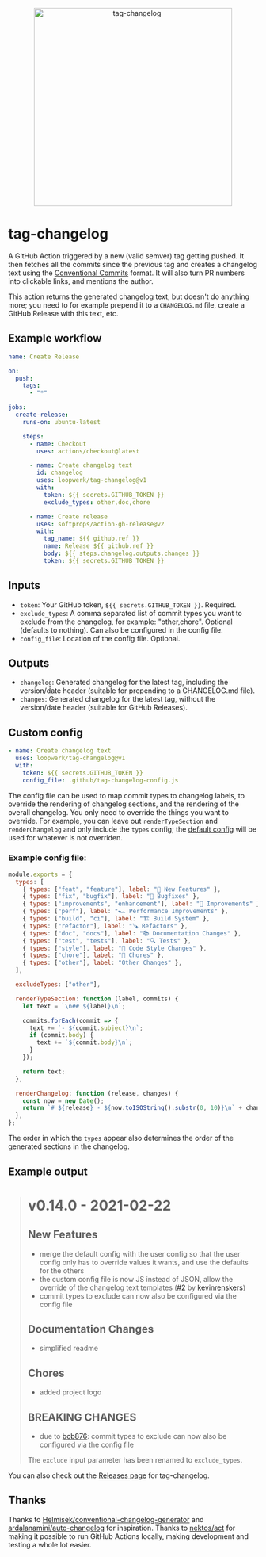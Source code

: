 <p align="center">
  <img src="logo.jpg" width="400" alt="tag-changelog" />
</p>

# tag-changelog

A GitHub Action triggered by a new (valid semver) tag getting pushed. It then fetches all the commits since the previous tag and creates a changelog text using the [Conventional Commits](https://www.conventionalcommits.org) format. It will also turn PR numbers into clickable links, and mentions the author.

This action returns the generated changelog text, but doesn't do anything more; you need to for example prepend it to a `CHANGELOG.md` file, create a GitHub Release with this text, etc.

## Example workflow

```yml
name: Create Release

on:
  push:
    tags:
      - "*"

jobs:
  create-release:
    runs-on: ubuntu-latest

    steps:
      - name: Checkout
        uses: actions/checkout@latest

      - name: Create changelog text
        id: changelog
        uses: loopwerk/tag-changelog@v1
        with:
          token: ${{ secrets.GITHUB_TOKEN }}
          exclude_types: other,doc,chore

      - name: Create release
        uses: softprops/action-gh-release@v2
        with:
          tag_name: ${{ github.ref }}
          name: Release ${{ github.ref }}
          body: ${{ steps.changelog.outputs.changes }}
          token: ${{ secrets.GITHUB_TOKEN }}
```

## Inputs

- `token`: Your GitHub token, `${{ secrets.GITHUB_TOKEN }}`. Required.
- `exclude_types`: A comma separated list of commit types you want to exclude from the changelog, for example: "other,chore". Optional (defaults to nothing). Can also be configured in the config file.
- `config_file`: Location of the config file. Optional.

## Outputs

- `changelog`: Generated changelog for the latest tag, including the version/date header (suitable for prepending to a CHANGELOG.md file).
- `changes`: Generated changelog for the latest tag, without the version/date header (suitable for GitHub Releases).

## Custom config

```yml
- name: Create changelog text
  uses: loopwerk/tag-changelog@v1
  with:
    token: ${{ secrets.GITHUB_TOKEN }}
    config_file: .github/tag-changelog-config.js
```

The config file can be used to map commit types to changelog labels, to override the rendering of changelog sections, and the rendering of the overall changelog. You only need to override the things you want to override. For example, you can leave out `renderTypeSection` and `renderChangelog` and only include the `types` config; the [default config](https://github.com/loopwerk/tag-changelog/blob/main/src/defaultConfig.js) will be used for whatever is not overriden.

### Example config file:

```javascript
module.exports = {
  types: [
    { types: ["feat", "feature"], label: "🎉 New Features" },
    { types: ["fix", "bugfix"], label: "🐛 Bugfixes" },
    { types: ["improvements", "enhancement"], label: "🔨 Improvements" },
    { types: ["perf"], label: "🏎️ Performance Improvements" },
    { types: ["build", "ci"], label: "🏗️ Build System" },
    { types: ["refactor"], label: "🪚 Refactors" },
    { types: ["doc", "docs"], label: "📚 Documentation Changes" },
    { types: ["test", "tests"], label: "🔍 Tests" },
    { types: ["style"], label: "💅 Code Style Changes" },
    { types: ["chore"], label: "🧹 Chores" },
    { types: ["other"], label: "Other Changes" },
  ],

  excludeTypes: ["other"],

  renderTypeSection: function (label, commits) {
    let text = `\n## ${label}\n`;

    commits.forEach(commit => {
      text += `- ${commit.subject}\n`;
      if (commit.body) {
        text += `${commit.body}\n`;
      }
    });

    return text;
  },

  renderChangelog: function (release, changes) {
    const now = new Date();
    return `# ${release} - ${now.toISOString().substr(0, 10)}\n` + changes + "\n\n";
  },
};
```

The order in which the `types` appear also determines the order of the generated sections in the changelog.

## Example output

> # v0.14.0 - 2021-02-22
>
> ## New Features
>
> - merge the default config with the user config so that the user config only has to override values it wants, and use the defaults for the others
> - the custom config file is now JS instead of JSON, allow the override of the changelog text templates ([#2](https://github.com/loopwerk/tag-changelog/pull/2) by [kevinrenskers](https://github.com/kevinrenskers))
> - commit types to exclude can now also be configured via the config file
>
> ## Documentation Changes
>
> - simplified readme
>
> ## Chores
>
> - added project logo
>
> ## BREAKING CHANGES
>
> - due to [bcb876](https://github.com/loopwerk/tag-changelog/commit/bcb8767bc22bc7d4ab47a4fffd4ef435de581054): commit types to exclude can now also be configured via the config file
>
> The `exclude` input parameter has been renamed to `exclude_types`.

You can also check out the [Releases page](https://github.com/loopwerk/tag-changelog/releases) for tag-changelog.

## Thanks

Thanks to [Helmisek/conventional-changelog-generator](https://github.com/Helmisek/conventional-changelog-generator) and [ardalanamini/auto-changelog](https://github.com/ardalanamini/auto-changelog) for inspiration. Thanks to [nektos/act](https://github.com/nektos/act) for making it possible to run GitHub Actions locally, making development and testing a whole lot easier.
